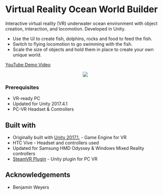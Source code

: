 # Virtual Reality Ocean World Builder
Interactive virtual reality (VR) underwater ocean environment with object creation, interaction, and locomotion. Developed in Unity.
* Use the UI to create fish, dolphins, rocks and food to feed the fish.
* Switch to flying locomotion to go swimming with the fish.
* Scale the size of objects and hold them in place to create your own unique world.

[YouTube Demo Video](https://www.youtube.com/watch?v=zmpgROu-awo)
<p align="center">
  <img src=Images/fishSpawnGif.gif>
</p>

### Prerequisites

* VR-ready PC
* Updated for Unity 2017.4.1
* PC-VR Headset & Controllers

## Built with

* Originally built with [Unity 2017.1.](https://unity3d.com/get-unity/download/archive) - Game Engine for VR
* HTC Vive - Headset and controllers used
* Updated for Samsung HMD Odyssey & Windows Mixed Reality controllers
* [SteamVR Plugin](https://assetstore.unity.com/packages/tools/integration/steamvr-plugin-32647) - Unity plugin for PC VR

## Acknowledgements
* Benjamin Weyers

